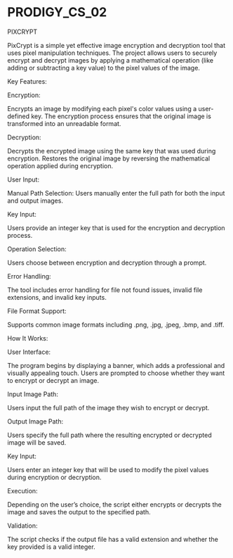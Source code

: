 # PRODIGY_CS_02

PIXCRYPT

PixCrypt is a simple yet effective image encryption and decryption tool that uses pixel manipulation techniques. 
The project allows users to securely encrypt and decrypt images by applying a mathematical operation 
(like adding or subtracting a key value) to the pixel values of the image.

Key Features:

Encryption:

Encrypts an image by modifying each pixel's color values using a user-defined key.
The encryption process ensures that the original image is transformed into an unreadable format.

Decryption:

Decrypts the encrypted image using the same key that was used during encryption.
Restores the original image by reversing the mathematical operation applied during encryption.

User Input:

Manual Path Selection: Users manually enter the full path for both the input and output images.

Key Input: 

Users provide an integer key that is used for the encryption and decryption process.

Operation Selection: 

Users choose between encryption and decryption through a prompt.

Error Handling:

The tool includes error handling for file not found issues, invalid file extensions, and invalid key inputs.

File Format Support:

Supports common image formats including .png, .jpg, .jpeg, .bmp, and .tiff.

How It Works:

User Interface:

The program begins by displaying a banner, which adds a professional and visually appealing touch.
Users are prompted to choose whether they want to encrypt or decrypt an image.

Input Image Path:

Users input the full path of the image they wish to encrypt or decrypt.

Output Image Path:

Users specify the full path where the resulting encrypted or decrypted image will be saved.

Key Input:

Users enter an integer key that will be used to modify the pixel values during encryption or decryption.

Execution:

Depending on the user’s choice, the script either encrypts or decrypts the image and saves the output to the specified path.

Validation:

The script checks if the output file has a valid extension and whether the key provided is a valid integer.
